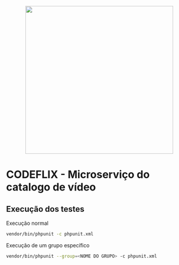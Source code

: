 <p align="center"><img src="https://res.cloudinary.com/dtfbvvkyp/image/upload/v1566331377/laravel-logolockup-cmyk-red.svg" width="400"></p>

# CODEFLIX - Microserviço do catalogo de vídeo

 
## Execução dos testes


Execução normal

```sh
vendor/bin/phpunit -c phpunit.xml
```

Execução de um grupo específico 

```sh
vendor/bin/phpunit --group=<NOME DO GRUPO> -c phpunit.xml
```
